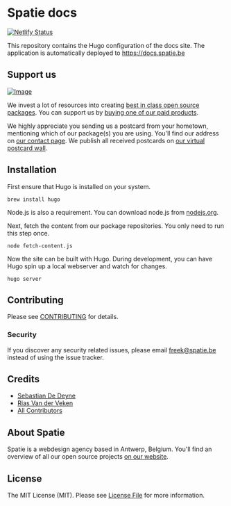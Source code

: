 # Spatie docs

[![Netlify Status](https://api.netlify.com/api/v1/badges/855d0daf-00d9-4dcb-8fca-66f51c48edee/deploy-status)](https://app.netlify.com/sites/docs-spatie/deploys)

This repository contains the Hugo configuration of the docs site. The application is automatically deployed to https://docs.spatie.be

## Support us

[![Image](https://github-ads.s3.eu-central-1.amazonaws.com/docsspatiebe.jpg)](https://spatie.be/github-ad-click/docs.spatie.be)

We invest a lot of resources into creating [best in class open source packages](https://spatie.be/open-source). You can support us by [buying one of our paid products](https://spatie.be/open-source/support-us).

We highly appreciate you sending us a postcard from your hometown, mentioning which of our package(s) you are using. You'll find our address on [our contact page](https://spatie.be/about-us). We publish all received postcards on [our virtual postcard wall](https://spatie.be/open-source/postcards).

## Installation

First ensure that Hugo is installed on your system.

```
brew install hugo
```

Node.js is also a requirement. You can download node.js from [nodejs.org](https://nodejs.org/en/).

Next, fetch the content from our package repositories. You only need to run this step once.

```
node fetch-content.js
```

Now the site can be built with Hugo. During development, you can have Hugo spin up a local webserver and watch for changes.

```
hugo server
```

## Contributing

Please see [CONTRIBUTING](CONTRIBUTING.md) for details.

### Security

If you discover any security related issues, please email freek@spatie.be instead of using the issue tracker.

## Credits

- [Sebastian De Deyne](https://github.com/sebastiandedeyne)
- [Rias Van der Veken](https://github.com/riasvdv)
- [All Contributors](../../contributors)

## About Spatie

Spatie is a webdesign agency based in Antwerp, Belgium. You'll find an overview of all our open source projects [on our website](https://spatie.be/opensource).

## License

The MIT License (MIT). Please see [License File](LICENSE.md) for more information.
